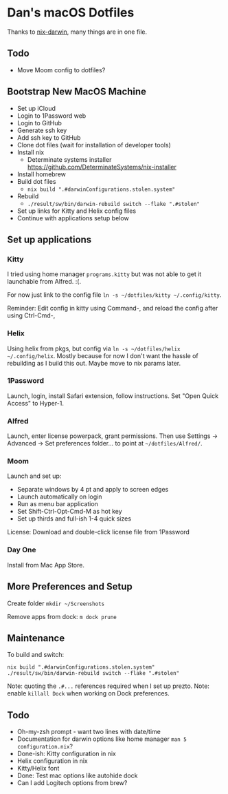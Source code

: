 # Dan's macOS Dotfiles

Thanks to [nix-darwin](https://github.com/LnL7/nix-darwin), many things are in one file.

## Todo

- Move Moom config to dotfiles?

## Bootstrap New MacOS Machine

- Set up iCloud
- Login to 1Password web
- Login to GitHub
- Generate ssh key
- Add ssh key to GitHub
- Clone dot files (wait for installation of developer tools)
- Install nix
  + Determinate systems installer https://github.com/DeterminateSystems/nix-installer
- Install homebrew
- Build dot files
  + `nix build ".#darwinConfigurations.stolen.system"`
- Rebuild
  + `./result/sw/bin/darwin-rebuild switch --flake ".#stolen"`
- Set up links for Kitty and Helix config files
- Continue with applications setup below

## Set up applications

### Kitty

I tried using home manager `programs.kitty` but was not able to get it launchable from Alfred. :(.

For now just link to the config file `ln -s ~/dotfiles/kitty ~/.config/kitty`.

Reminder: Edit config in kitty using Command-, and reload the config after using Ctrl-Cmd-,

### Helix

Using helix from pkgs, but config via `ln -s ~/dotfiles/helix ~/.config/helix`. Mostly because for now
I don't want the hassle of rebuilding as I build this out. Maybe move to nix params later.

### 1Password

Launch, login, install Safari extension, follow instructions. Set "Open Quick Access" to Hyper-1.

### Alfred

Launch, enter license powerpack, grant permissions. Then use Settings -> Advanced -> Set preferences folder... to point at `~/dotfiles/Alfred/`.

### Moom

Launch and set up:

- Separate windows by 4 pt and apply to screen edges
- Launch automatically on login
- Run as menu bar application
- Set Shift-Ctrl-Opt-Cmd-M as hot key
- Set up thirds and full-ish 1-4 quick sizes

License: Download and double-click license file from 1Password

### Day One

Install from Mac App Store.

## More Preferences and Setup

Create folder `mkdir ~/Screenshots`

Remove apps from dock: `m dock prune`

## Maintenance

To build and switch:

```shell
nix build ".#darwinConfigurations.stolen.system"
./result/sw/bin/darwin-rebuild switch --flake ".#stolen"
```

Note: quoting the `.#...` references required when I set up prezto.
Note: enable `killall Dock` when working on Dock preferences.

## Todo

- Oh-my-zsh prompt - want two lines with date/time
- Documentation for darwin options like home manager `man 5 configuration.nix`?
- Done-ish: Kitty configuration in nix
- Helix configuration in nix
- Kitty/Helix font
- Done: Test mac options like autohide dock
- Can I add Logitech options from brew?

